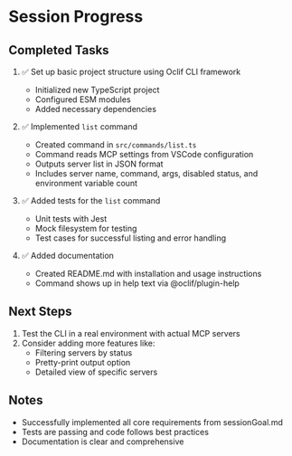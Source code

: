 # Session Progress

## Completed Tasks

1. ✅ Set up basic project structure using Oclif CLI framework
   - Initialized new TypeScript project
   - Configured ESM modules
   - Added necessary dependencies

2. ✅ Implemented `list` command
   - Created command in `src/commands/list.ts`
   - Command reads MCP settings from VSCode configuration
   - Outputs server list in JSON format
   - Includes server name, command, args, disabled status, and environment variable count

3. ✅ Added tests for the `list` command
   - Unit tests with Jest
   - Mock filesystem for testing
   - Test cases for successful listing and error handling

4. ✅ Added documentation
   - Created README.md with installation and usage instructions
   - Command shows up in help text via @oclif/plugin-help

## Next Steps

1. Test the CLI in a real environment with actual MCP servers
2. Consider adding more features like:
   - Filtering servers by status
   - Pretty-print output option
   - Detailed view of specific servers

## Notes

- Successfully implemented all core requirements from sessionGoal.md
- Tests are passing and code follows best practices
- Documentation is clear and comprehensive